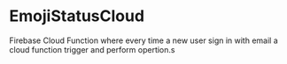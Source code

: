 # EmojiStatusCloud
Firebase Cloud Function where every time a new user sign in with email a cloud function trigger and 
perform opertion.s
